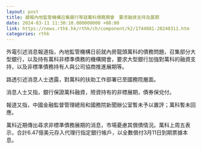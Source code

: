 ```yaml
---
layout: post
title: 據報內地監管機構召集銀行等就萬科債務開會　要求融資支持及展期
date: 2024-03-11 11:30:10.000000000 +08:00
link: https://news.rthk.hk/rthk/ch/component/k2/1744081-20240311.htm
categories: rthk
---
```


外電引述消息報道指，內地監管機構日前就內房龍頭萬科的債務問題，召集部分大型銀行，以及持有萬科非標準債務的機構開會，要求大型銀行加強對萬科的融資支持，以及非標準債務持有人與公司協商推進展期等。

路透引述消息人士透露，對萬科的扶助工作部署已至國務院層面。

消息人士又指，銀行保證萬科融資，險資持有的非標展期，債券保兌付。

報道又指，中國金融監督管理總局和國務院新聞辦公室暫未予以置評；萬科暫未回應。

萬科近期傳出尋求非標準債務展期的消息，市場憂慮其償債情況。萬科上周五表示，合計6.47億美元存入代理行指定銀行帳戶，以全數償付3月11日到期票據本息。
